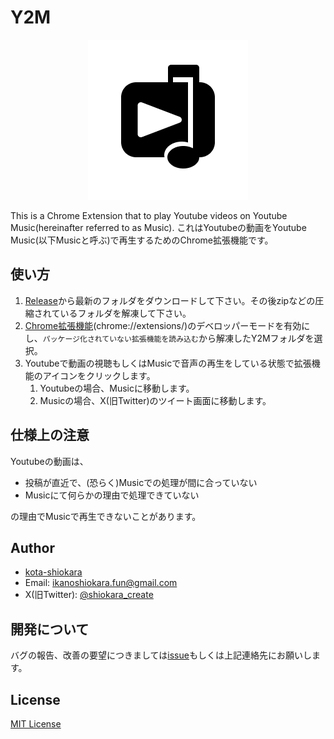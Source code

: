 # Y2M
<p align="center"><img alt="Y2M" src="https://raw.githubusercontent.com/kota-shiokara/Y2M/main/images/y2m_icon256.png"/></p>

This is a Chrome Extension that to play Youtube videos on Youtube Music(hereinafter referred to as Music).
これはYoutubeの動画をYoutube Music(以下Musicと呼ぶ)で再生するためのChrome拡張機能です。

## 使い方
1. [Release](https://github.com/kota-shiokara/Y2M/releases/latest)から最新のフォルダをダウンロードして下さい。その後zipなどの圧縮されているフォルダを解凍して下さい。  
2. [Chrome拡張機能](chrome://extensions/)(chrome://extensions/)のデベロッパーモードを有効にし、`パッケージ化されていない拡張機能を読み込む`から解凍したY2Mフォルダを選択。  
3. Youtubeで動画の視聴もしくはMusicで音声の再生をしている状態で拡張機能のアイコンをクリックします。
	1. Youtubeの場合、Musicに移動します。
	2. Musicの場合、X(旧Twitter)のツイート画面に移動します。

## 仕様上の注意
Youtubeの動画は、
- 投稿が直近で、(恐らく)Musicでの処理が間に合っていない
- Musicにて何らかの理由で処理できていない

の理由でMusicで再生できないことがあります。
## Author
- [kota-shiokara](https://github.com/kota-shiokara)
- Email: ikanoshiokara.fun@gmail.com
- X(旧Twitter): [@shiokara_create](https://twitter.com/shiokara_create)

## 開発について
バグの報告、改善の要望につきましては[issue](https://github.com/kota-shiokara/Y2M/issues)もしくは上記連絡先にお願いします。 

## License
[MIT License](https://choosealicense.com/licenses/mit/)
